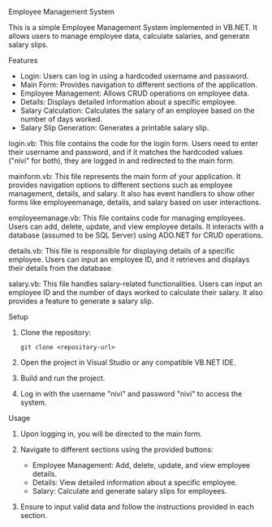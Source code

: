  Employee Management System

This is a simple Employee Management System implemented in VB.NET. It allows users to manage employee data, calculate salaries, and generate salary slips.

 Features

- Login: Users can log in using a hardcoded username and password.
- Main Form: Provides navigation to different sections of the application.
- Employee Management: Allows CRUD operations on employee data.
- Details: Displays detailed information about a specific employee.
- Salary Calculation: Calculates the salary of an employee based on the number of days worked.
- Salary Slip Generation: Generates a printable salary slip.

login.vb: This file contains the code for the login form. Users need to enter their username and password, and if it matches the hardcoded values ("nivi" for both), they are logged in and redirected to the main form.

mainform.vb: This file represents the main form of your application. It provides navigation options to different sections such as employee management, details, and salary. It also has event handlers to show other forms like employeemanage, details, and salary based on user interactions.

employeemanage.vb: This file contains code for managing employees. Users can add, delete, update, and view employee details. It interacts with a database (assumed to be SQL Server) using ADO.NET for CRUD operations.

details.vb: This file is responsible for displaying details of a specific employee. Users can input an employee ID, and it retrieves and displays their details from the database.

salary.vb: This file handles salary-related functionalities. Users can input an employee ID and the number of days worked to calculate their salary. It also provides a feature to generate a salary slip.


 Setup

1. Clone the repository:
   
   ```
   git clone <repository-url>
   ```

3. Open the project in Visual Studio or any compatible VB.NET IDE.

4. Build and run the project.

5. Log in with the username "nivi" and password "nivi" to access the system.

 Usage

1. Upon logging in, you will be directed to the main form.

2. Navigate to different sections using the provided buttons:
   - Employee Management: Add, delete, update, and view employee details.
   - Details: View detailed information about a specific employee.
   - Salary: Calculate and generate salary slips for employees.

3. Ensure to input valid data and follow the instructions provided in each section.

